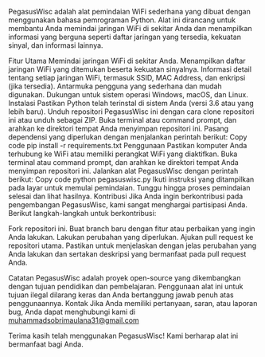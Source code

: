 PegasusWisc adalah alat pemindaian WiFi sederhana yang dibuat dengan menggunakan bahasa pemrograman Python. Alat ini dirancang untuk membantu Anda memindai jaringan WiFi di sekitar Anda dan menampilkan informasi yang berguna seperti daftar jaringan yang tersedia, kekuatan sinyal, dan informasi lainnya.

Fitur Utama
Memindai jaringan WiFi di sekitar Anda.
Menampilkan daftar jaringan WiFi yang ditemukan beserta kekuatan sinyalnya.
Informasi detail tentang setiap jaringan WiFi, termasuk SSID, MAC Address, dan enkripsi (jika tersedia).
Antarmuka pengguna yang sederhana dan mudah digunakan.
Dukungan untuk sistem operasi Windows, macOS, dan Linux.
Instalasi
Pastikan Python telah terinstal di sistem Anda (versi 3.6 atau yang lebih baru).
Unduh repositori PegasusWisc ini dengan cara clone repositori ini atau unduh sebagai ZIP.
Buka terminal atau command prompt, dan arahkan ke direktori tempat Anda menyimpan repositori ini.
Pasang dependensi yang diperlukan dengan menjalankan perintah berikut:
Copy code
pip install -r requirements.txt
Penggunaan
Pastikan komputer Anda terhubung ke WiFi atau memiliki perangkat WiFi yang diaktifkan.
Buka terminal atau command prompt, dan arahkan ke direktori tempat Anda menyimpan repositori ini.
Jalankan alat PegasusWisc dengan perintah berikut:
Copy code
python pegasuswisc.py
Ikuti instruksi yang ditampilkan pada layar untuk memulai pemindaian.
Tunggu hingga proses pemindaian selesai dan lihat hasilnya.
Kontribusi
Jika Anda ingin berkontribusi pada pengembangan PegasusWisc, kami sangat menghargai partisipasi Anda. Berikut langkah-langkah untuk berkontribusi:

Fork repositori ini.
Buat branch baru dengan fitur atau perbaikan yang ingin Anda lakukan.
Lakukan perubahan yang diperlukan.
Ajukan pull request ke repositori utama.
Pastikan untuk menjelaskan dengan jelas perubahan yang Anda lakukan dan sertakan deskripsi yang bermanfaat pada pull request Anda.

Catatan
PegasusWisc adalah proyek open-source yang dikembangkan dengan tujuan pendidikan dan pembelajaran.
Penggunaan alat ini untuk tujuan ilegal dilarang keras dan Anda bertanggung jawab penuh atas penggunaannya.
Kontak
Jika Anda memiliki pertanyaan, saran, atau laporan bug, Anda dapat menghubungi kami di muhammadsobrimaulana31@gmail.com

Terima kasih telah menggunakan PegasusWisc! Kami berharap alat ini bermanfaat bagi Anda.